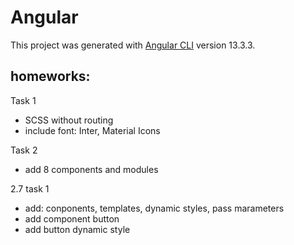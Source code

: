 # Angular

This project was generated with [Angular CLI](https://github.com/angular/angular-cli) version 13.3.3.

## homeworks:

Task 1
+ SCSS without routing
+ include font: Inter, Material Icons

Task 2
+ add 8 components and modules


2.7 
task 1
+ add: conponents, templates, dynamic styles, pass marameters
+ add component button 
+ add button dynamic style


